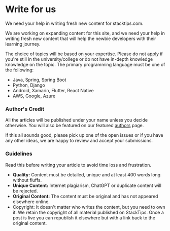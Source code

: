 # Write for us
 
We need your help in writing fresh new content for stacktips.com. 

We are working on expanding content for this site, and we need your help in writing fresh new content that will help the newbie developers with their learning journey.

The choice of topics will be based on your expertise. Please do not apply if you're still in the university/college or do not have in-depth knowledge knowledge on the topic. The primary programming language must be one of the following:

- Java, Spring, Spring Boot
- Python, Django
- Android, Xamarin, Flutter, React Native
- AWS, Google, Azure

### Author's Credit

All the articles will be published under your name unless you decide otherwise. You will also be featured on our featured [authors](https://stacktips.com/authors) page.

If this all sounds good, please pick up one of the open issues or if you have any other ideas, we are happy to review and accept your submissions. 

### Guidelines
Read this before writing your article to avoid time loss and frustration.

- **Quality:** Content must be detailed, unique and at least 400 words long without fluffs.
- **Unique Content:** Internet plagiarism, ChatGPT or duplicate content will be rejected.
- **Original Content:** The content must be original and has not appeared elsewhere online.
- Copyright: It doesn't matter who writes the content, but you need to own it. We retain the copyright of all material published on StackTips. Once a post is live you can republish it elsewhere but with a link back to the original content.
